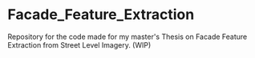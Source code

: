 # Facade_Feature_Extraction
Repository for the code made for my master's Thesis on Facade Feature Extraction from Street Level Imagery. (WIP)
